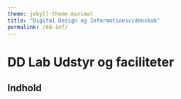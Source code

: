 ```yaml
---
theme: jekyll-theme-minimal
title: "Digital Design og Informationsvidenskab"
permalink: /dd-inf/
---
```

# DD Lab Udstyr og faciliteter

## Indhold

<section id="tabelsetup"></section>

<script type="text/javascript">
var txtFile = new XMLHttpRequest();
txtFile.onload = function() {
    allText = txtFile.responseText;
    allTextLines = allText.split(/\r\n|\n/);
    for(var i = 1; i < allTextLines.length-1; i++) {
      elements = allTextLines[i].split(",");
      document.getElementById("tabelsetup").innerHTML += '<a href="#' + i + '">' + elements[0] + '</a><br/>';
    }
    document.getElementById("tabelsetup").innerHTML += '<br/><hr>';

    for(var i = 1; i < allTextLines.length-1; i++) {
        elements = allTextLines[i].split(",");
        document.getElementById("tabelsetup").innerHTML += '<h2 id=' + i + '>' + elements[0] + '</h2>';
        document.getElementById("tabelsetup").innerHTML += '<br/><table><tr><td><img src="' + elements[1] + '" alt="' + elements[0] + '"' + 'style="width: 200px;" /></td> <td><p>' + elements[2] + '<br/><b>' + elements[3]; + '</b></p></td></tr></table><br/>';
    }
}

txtFile.open("get", "DDLabTabel.csv", true);
txtFile.send();
</script>

